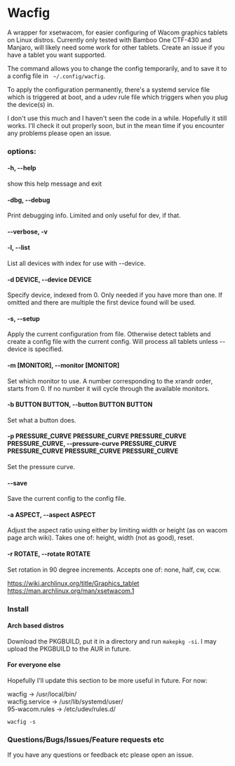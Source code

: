 # Wacfig

A wrapper for xsetwacom, for easier configuring of Wacom graphics tablets on Linux distros. Currently only tested with Bamboo One CTF-430 and Manjaro, will likely need some work for other tablets. Create an issue if you have a tablet you want supported.

The command allows you to change the config temporarily, and to save it to a config file in ` ~/.config/wacfig`.

To apply the configuration permanently, there's a systemd service file which is triggered at boot, and a udev rule file which triggers when you plug the device(s) in.

I don't use this much and I haven't seen the code in a while. Hopefully it still works. I'll check it out properly soon, but in the mean time if you encounter any problems please open an issue.

### options:</br>
  #### -h, --help 
  show this help message and exit</br>
  
  #### -dbg, --debug
  Print debugging info. Limited and only useful for dev, if that.</br>
  
  #### --verbose, -v</br>
  
  #### -l, --list
  List all devices with index for use with --device.</br>
  
  #### -d DEVICE, --device DEVICE</br>
                        
  Specify device, indexed from 0. Only needed if you have more than one. If omitted and there are multiple the first device found will be used.</br>
                        
  #### -s, --setup           
  Apply the current configuration from file. Otherwise detect tablets and create a config file with the current config. Will process all tablets unless --device is specified.</br>
  
  #### -m [MONITOR], --monitor [MONITOR]</br>
  Set which monitor to use. A number corresponding to the xrandr order, starts from 0. If no number it will cycle through the available monitors.</br>
                        
  #### -b BUTTON BUTTON, --button BUTTON BUTTON</br>
  Set what a button does.</br>
                        
  #### -p PRESSURE_CURVE PRESSURE_CURVE PRESSURE_CURVE PRESSURE_CURVE, --pressure-curve PRESSURE_CURVE PRESSURE_CURVE PRESSURE_CURVE PRESSURE_CURVE</br>
  Set the pressure curve.</br>
                        
  #### --save                
  Save the current config to the config file.</br>
  
  #### -a ASPECT, --aspect ASPECT</br>
  Adjust the aspect ratio using either by limiting width or height (as on wacom page arch wiki). Takes one of: height, width (not as good), reset.</br>
                        
  #### -r ROTATE, --rotate ROTATE</br>
  Set rotation in 90 degree increments. Accepts one of: none, half, cw, ccw.</br>

https://wiki.archlinux.org/title/Graphics_tablet</br>
https://man.archlinux.org/man/xsetwacom.1

### Install

#### Arch based distros 
Download the PKGBUILD, put it in a directory and run `makepkg -si`. I may upload the PKGBUILD to the AUR in future.


#### For everyone else
Hopefully I'll update this section to be more useful in future. For now:

wacfig -> /usr/local/bin/</br>
wacfig.service -> /usr/lib/systemd/user/</br>
95-wacom.rules -> /etc/udev/rules.d/</br>

`wacfig -s`


### Questions/Bugs/Issues/Feature requests etc
If you have any questions or feedback etc please open an issue.
